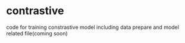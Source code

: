 # contrastive

code for training constrastive model including data prepare and model related file(coming soon)
